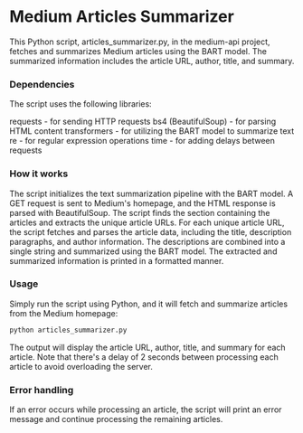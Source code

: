 # Medium Articles Summarizer

This Python script, articles_summarizer.py, in the medium-api project, fetches and summarizes Medium articles using the BART model. The summarized information includes the article URL, author, title, and summary.

### Dependencies
The script uses the following libraries:

requests - for sending HTTP requests
bs4 (BeautifulSoup) - for parsing HTML content
transformers - for utilizing the BART model to summarize text
re - for regular expression operations
time - for adding delays between requests

### How it works
The script initializes the text summarization pipeline with the BART model.
A GET request is sent to Medium's homepage, and the HTML response is parsed with BeautifulSoup.
The script finds the section containing the articles and extracts the unique article URLs.
For each unique article URL, the script fetches and parses the article data, including the title, description paragraphs, and author information.
The descriptions are combined into a single string and summarized using the BART model.
The extracted and summarized information is printed in a formatted manner.

### Usage
Simply run the script using Python, and it will fetch and summarize articles from the Medium homepage:
```bash
python articles_summarizer.py
```
The output will display the article URL, author, title, and summary for each article. Note that there's a delay of 2 seconds between processing each article to avoid overloading the server.

### Error handling
If an error occurs while processing an article, the script will print an error message and continue processing the remaining articles.
